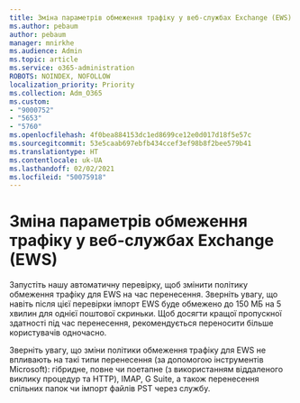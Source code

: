 ```yaml
---
title: Зміна параметрів обмеження трафіку у веб-службах Exchange (EWS)
ms.author: pebaum
author: pebaum
manager: mnirkhe
ms.audience: Admin
ms.topic: article
ms.service: o365-administration
ROBOTS: NOINDEX, NOFOLLOW
localization_priority: Priority
ms.collection: Adm_O365
ms.custom:
- "9000752"
- "5653"
- "5760"
ms.openlocfilehash: 4f0bea884153dc1ed8699ce12e0d017d18f5e57c
ms.sourcegitcommit: 53e5caab697ebfb434ccef3ef98b8f2bee579b41
ms.translationtype: HT
ms.contentlocale: uk-UA
ms.lasthandoff: 02/02/2021
ms.locfileid: "50075918"
---
```

# <a name="changing-ews-throttling-settings"></a>Зміна параметрів обмеження трафіку у веб-службах Exchange (EWS)

Запустіть нашу автоматичну перевірку, щоб змінити політику обмеження трафіку для EWS на час перенесення. Зверніть увагу, що навіть після цієї перевірки імпорт EWS буде обмежено до 150 МБ на 5 хвилин для однієї поштової скриньки. Щоб досягти кращої пропускної здатності під час перенесення, рекомендується переносити більше користувачів одночасно.

Зверніть увагу, що зміни політики обмеження трафіку для EWS не впливають на такі типи перенесення (за допомогою інструментів Microsoft): гібридне, повне чи поетапне (з використанням віддаленого виклику процедур та HTTP), IMAP, G Suite, а також перенесення спільних папок чи імпорт файлів PST через службу.